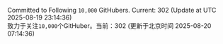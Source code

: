 Committed to Following `10,000` GitHubers. Current: <!-- FOLLOWING_COUNT -->302<!-- FOLLOWING_COUNT --> (Update at UTC <!-- LAST_UPDATED -->2025-08-19 23:14:36<!-- LAST_UPDATED -->)<br>
致力于关注`10,000`个GitHuber。当前：<!-- FOLLOWING_COUNT -->302<!-- FOLLOWING_COUNT --> (更新于北京时间 <!-- LAST_UPDATED_CST -->2025-08-20 07:14:36<!-- LAST_UPDATED_CST -->)
